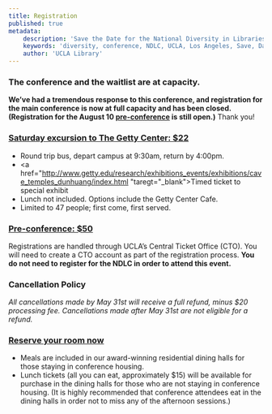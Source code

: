 ```yaml
---
title: Registration
published: true
metadata:
    description: 'Save the Date for the National Diversity in Libraries Conference (NDLC) 2016 UCLA, Los Angeles, California where library staff discuss issues relating to diversity.'
    keywords: 'diversity, conference, NDLC, UCLA, Los Angeles, Save, Date, national, 2016, what is diversity, diversity committee, registration, fee, cost'
    author: 'UCLA Library'
---
```

### The conference and the waitlist are at capacity.

**We’ve had a tremendous response to this conference, and registration for the main conference is now at full capacity 
and has been closed. (Registration for the August 10 [pre-conference](../program/pre-conference) is still open.)** Thank you!

### <a href="https://oss.ticketmaster.com/aps/uclacto/EN/buy/details/m162830" target="_blank">Saturday excursion to The Getty Center: $22</a>

* Round trip bus, depart campus at 9:30am, return by 4:00pm.
* <a href="http://www.getty.edu/research/exhibitions_events/exhibitions/cave_temples_dunhuang/index.html 
"taregt="_blank">Timed ticket to special exhibit</a>
* Lunch not included. Options include the Getty Center Cafe.
* Limited to 47 people; first come, first served.
    
### <a href="https://oss.ticketmaster.com/aps/uclacto/EN/buy/details/m162830" target="_blank">Pre-conference: $50</a>
Registrations are handled through UCLA&rsquo;s Central Ticket Office (CTO). You will need to create a CTO account as part of the registration process. <strong>You do not need to register for the NDLC in order to attend this event. </strong></p>

### Cancellation Policy

   _All cancellations made by May 31st will receive a full refund, minus $20 processing fee. Cancellations made after
    May 31st are not eligible for a refund._

### <a href="https://uclarh.webhotel.microsdc.us/bp/search_rooms.jsp?groupCode=LIB6A&checkinYear=2016&checkinDay=9&checkinMonth=8&numberOfNights=4&numberOfRooms=1&numberOfAdults=1" target="_blank">Reserve your room now</a>
+ Meals are included in our award-winning residential dining halls for those staying in conference housing.
+ Lunch tickets (all you can eat, approximately $15) will be available for purchase in the dining halls for those who 
are not staying in conference housing. (It is highly recommended that conference attendees eat in the dining halls in order not to miss any of the afternoon sessions.)


